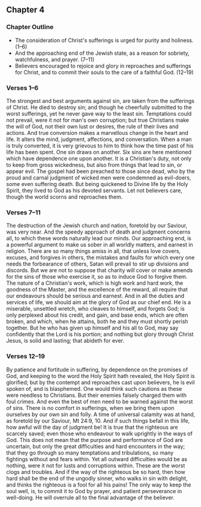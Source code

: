 ## Chapter 4

### Chapter Outline

- The consideration of Christ's sufferings is urged for purity and holiness. (1–6)
- And the approaching end of the Jewish state, as a reason for sobriety, watchfulness, and prayer. (7–11)
- Believers encouraged to rejoice and glory in reproaches and sufferings for Christ, and to commit their souls to the care of a faithful God. (12–19)

### Verses 1–6

The strongest and best arguments against sin, are taken from the sufferings of Christ. He died to destroy sin; and though he cheerfully submitted to the worst sufferings, yet he never gave way to the least sin. Temptations could not prevail, were it not for man's own corruption; but true Christians make the will of God, not their own lust or desires, the rule of their lives and actions. And true conversion makes a marvellous change in the heart and life. It alters the mind, judgment, affections, and conversation. When a man is truly converted, it is very grievous to him to think how the time past of his life has been spent. One sin draws on another. Six sins are here mentioned which have dependence one upon another. It is a Christian's duty, not only to keep from gross wickedness, but also from things that lead to sin, or appear evil. The gospel had been preached to those since dead, who by the proud and carnal judgment of wicked men were condemned as evil-doers, some even suffering death. But being quickened to Divine life by the Holy Spirit, they lived to God as his devoted servants. Let not believers care, though the world scorns and reproaches them.

### Verses 7–11

The destruction of the Jewish church and nation, foretold by our Saviour, was very near. And the speedy approach of death and judgment concerns all, to which these words naturally lead our minds. Our approaching end, is a powerful argument to make us sober in all worldly matters, and earnest in religion. There are so many things amiss in all, that unless love covers, excuses, and forgives in others, the mistakes and faults for which every one needs the forbearance of others, Satan will prevail to stir up divisions and discords. But we are not to suppose that charity will cover or make amends for the sins of those who exercise it, so as to induce God to forgive them. The nature of a Christian's work, which is high work and hard work, the goodness of the Master, and the excellence of the reward, all require that our endeavours should be serious and earnest. And in all the duties and services of life, we should aim at the glory of God as our chief end. He is a miserable, unsettled wretch, who cleaves to himself, and forgets God; is only perplexed about his credit, and gain, and base ends, which are often broken, and which, when he attains, both he and they must shortly perish together. But he who has given up himself and his all to God, may say confidently that the Lord is his portion; and nothing but glory through Christ Jesus, is solid and lasting; that abideth for ever.

### Verses 12–19

By patience and fortitude in suffering, by dependence on the promises of God, and keeping to the word the Holy Spirit hath revealed, the Holy Spirit is glorified; but by the contempt and reproaches cast upon believers, he is evil spoken of, and is blasphemed. One would think such cautions as these were needless to Christians. But their enemies falsely charged them with foul crimes. And even the best of men need to be warned against the worst of sins. There is no comfort in sufferings, when we bring them upon ourselves by our own sin and folly. A time of universal calamity was at hand, as foretold by our Saviour, Mt 24:9, 10. And if such things befall in this life, how awful will the day of judgment be! It is true that the righteous are scarcely saved; even those who endeavour to walk uprightly in the ways of God. This does not mean that the purpose and performance of God are uncertain, but only the great difficulties and hard encounters in the way; that they go through so many temptations and tribulations, so many fightings without and fears within. Yet all outward difficulties would be as nothing, were it not for lusts and corruptions within. These are the worst clogs and troubles. And if the way of the righteous be so hard, then how hard shall be the end of the ungodly sinner, who walks in sin with delight, and thinks the righteous is a fool for all his pains! The only way to keep the soul well, is, to commit it to God by prayer, and patient perseverance in well-doing. He will overrule all to the final advantage of the believer.

